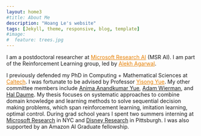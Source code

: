 ```yaml
---
layout: home3
#title: About Me
description: "Hoang Le's website"
tags: [Jekyll, theme, responsive, blog, template]
#image:
#  feature: trees.jpg
---
```

I am a postdoctoral researcher at <a href="https://www.microsoft.com/en-us/research/lab/microsoft-research-ai/" style="color:#e77f00" target="_blank">Microsoft Research AI</a> (MSR AI). I am part of the Reinforcement Learning group, led by <a href="http://alekhagarwal.net/" style="color:#e77f00" target="_blank">Alekh Agarwal</a>. 

I previously defended my PhD in Computing + Mathematical Sciences at <a href="https://www.caltech.edu/" style="color:#e77f00" target="_blank">Caltech</a>. I was fortunate to be advised by Professor <a href="http://www.yisongyue.com/" style="color:#e77f00" target="_blank">Yisong Yue</a>. My other committee members include <a href="http://tensorlab.cms.caltech.edu/users/anima/" target="_blank">Anima Anandkumar Yue</a>, <a href="http://users.cms.caltech.edu/~adamw/" target="_blank">Adam Wierman</a>, and <a href="http://users.umiacs.umd.edu/~hal/" target="_blank">Hal Daume</a>. My thesis focuses on systematic approaches to combine domain knowledge and learning methods to solve sequential decision making problems, which span reinforcement learning, imitation learning, optimal control. During grad school years I spent two summers interning at <a href="https://www.microsoft.com/en-us/research/lab/microsoft-research-new-york/" target="_blank">Microsoft Research</a> in NYC and <a href="https://www.disneyresearch.com/" target="_blank">Disney Research</a> in Pittsburgh. I was also supported by an Amazon AI Graduate fellowship.


<!--
<br />
I'm interested in sequential decision problems: specifically, how to efficiently <em> integrate domain knowledge and structure into data-driven methods </em>. My research overlaps with reinforcement learning, imitation learning and optimal control. 

<br />
During grad school years I spent two summers interning at <a href="https://www.microsoft.com/en-us/research/lab/microsoft-research-new-york/" style="color:#e77f00" target="_blank">Microsoft Research</a> in NYC and <a href="https://www.disneyresearch.com/" style="color:#e77f00" target="_blank">Disney Research</a> in Pittsburgh. I was also supported by an Amazon AI Graduate fellowship.
-->
